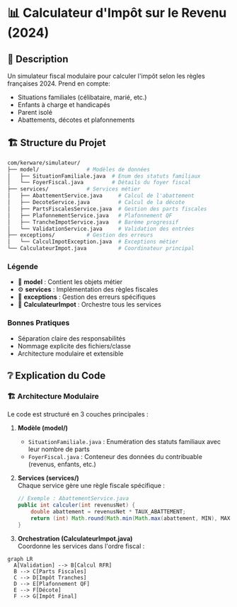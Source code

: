 # 📊 Calculateur d'Impôt sur le Revenu (2024)

## 📌 Description
Un simulateur fiscal modulaire pour calculer l'impôt selon les règles françaises 2024. Prend en compte:
- Situations familiales (célibataire, marié, etc.)
- Enfants à charge et handicapés
- Parent isolé
- Abattements, décotes et plafonnements

## 🏗 Structure du Projet

```bash
com/kerware/simulateur/
├── model/               # Modèles de données
│   ├── SituationFamiliale.java  # Enum des statuts familiaux
│   └── FoyerFiscal.java         # Détails du foyer fiscal
├── services/            # Services métier
│   ├── AbattementService.java     # Calcul de l'abattement
│   ├── DecoteService.java         # Calcul de la décote
│   ├── PartsFiscalesService.java  # Gestion des parts fiscales
│   ├── PlafonnementService.java   # Plafonnement QF
│   ├── TrancheImpotService.java   # Barème progressif
│   └── ValidationService.java     # Validation des entrées
├── exceptions/          # Gestion des erreurs
│   └── CalculImpotException.java  # Exceptions métier
└── CalculateurImpot.java          # Coordinateur principal
```

### Légende
- 📁 **model** : Contient les objets métier
- ⚙️ **services** : Implémentation des règles fiscales
- 🚨 **exceptions** : Gestion des erreurs spécifiques
- 🧠 **CalculateurImpot** : Orchestre tous les services

### Bonnes Pratiques
- Séparation claire des responsabilités
- Nommage explicite des fichiers/classe
- Architecture modulaire et extensible

## ❔ Explication du Code

### 🏗 Architecture Modulaire
Le code est structuré en 3 couches principales :

1. **Modèle (model/)**
   - `SituationFamiliale.java` : Enumération des statuts familiaux avec leur nombre de parts
   - `FoyerFiscal.java` : Conteneur des données du contribuable (revenus, enfants, etc.)

2. **Services (services/)**  
   Chaque service gère une règle fiscale spécifique :
   ```java
   // Exemple : AbattementService.java
   public int calculer(int revenusNet) {
       double abattement = revenusNet * TAUX_ABATTEMENT;
       return (int) Math.round(Math.min(Math.max(abattement, MIN), MAX));
   }

3. **Orchestration (CalculateurImpot.java)**  
    Coordonne les services dans l'ordre fiscal :

```mermaid
graph LR
  A[Validation] --> B[Calcul RFR]
  B --> C[Parts Fiscales]
  C --> D[Impôt Tranches]
  D --> E[Plafonnement QF]
  E --> F[Décote]
  F --> G[Impôt Final]
```

